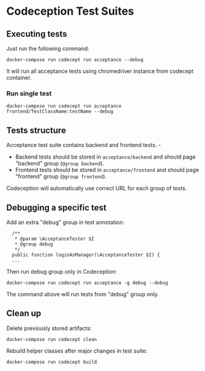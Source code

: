 # Codeception Test Suites


## Executing tests

Just run the following command:

```
docker-compose run codecept run acceptance --debug
```

It will run all acceptance tests using chromedriver instance from codecept container.

### Run single test

```
docker-compose run codecept run acceptance frontend/TestClassName:testName --debug
```


## Tests structure

Acceptance test suite contains backend and frontend tests. -

- Backend tests should be stored in `acceptance/backend` and should page "backend" group (`@group backend`).
- Frontend tests should be stored in `acceptance/frontend` and should page "frontend" group (`@group frontend`).

Codeception will automatically use correct URL for each group of tests.

## Debugging a specific test

Add an extra "debug" group in test annotation:

```
  /**
   * @param \AcceptanceTester $I
   * @group debug
   */
  public function loginAsManager(\AcceptanceTester $I) {
  ...
```

Then run debug group only in Codeception:

```
docker-compose run codecept run acceptance -g debug --debug
```

The command above will run tests from "debug" group only.


## Clean up

Delete previously stored artifacts:
```
docker-compose run codecept clean
```

Rebuild helper classes after major changes in test suite:
```
docker-compose run codecept build
```
